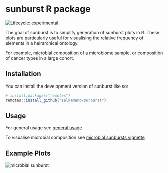 
<!-- README.md is generated from README.Rmd. Please edit that file -->

# sunburst R package

<!-- badges: start -->

[![Lifecycle:
experimental](https://img.shields.io/badge/lifecycle-experimental-orange.svg)](https://lifecycle.r-lib.org/articles/stages.html#experimental)

<!-- badges: end -->

The goal of sunburst is to simplify generation of sunburst plots in R.
These plots are particularly useful for visualising the relative
frequency of elements in a heirarchical ontology.

For example, microbial composition of a microbiome sample, or
composition of cancer types in a large cohort.

## Installation

You can install the development version of sunburst like so:

``` r
# install.packages("remotes")
remotes::install_github("selkamand/sunburst")
```

## Usage

For general usage see [general usage](./articles/general_usage.html)

To visualise microbial composition see [microbial sunbursts
vignette](./articles/microbial_sunbursts.html)

## Example Plots

![microbial sunburst](./man/figures/microbial_sunburst_example.gif)
